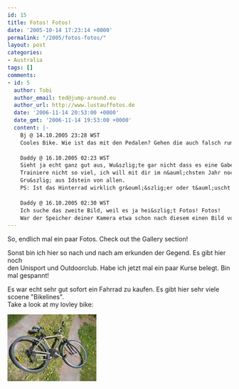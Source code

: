 ```yaml
---
id: 15
title: Fotos! Fotos!
date: '2005-10-14 17:23:14 +0000'
permalink: "/2005/fotos-fotos/"
layout: post
categories:
- Australia
tags: []
comments:
- id: 5
  author: Tobi
  author_email: ted@jump-around.eu
  author_url: http://www.lustauffotos.de
  date: '2006-11-14 20:53:00 +0000'
  date_gmt: '2006-11-14 19:53:00 +0000'
  content: |-
    Bj @ 14.10.2005 23:28 WST
    Cooles Bike. Wie ist das mit den Pedalen? Gehen die auch falsch rum? ;-)

    Daddy @ 16.10.2005 02:23 WST
    Sieht ja echt ganz gut aus, Wu&szlig;te gar nicht dass es eine Gabelfirma gibt, die Pseudo hei&szlig;t...:-)))
    Trainiere nicht so viel, ich will mit dir im n&auml;chsten Jahr noch mithalten k&ouml;nnen.
    Gru&szlig; aus Idstein von allen.
    PS: Ist das Hinterrad wirklich gr&ouml;&szlig;er oder t&auml;uscht die Perspektive?

    Daddy @ 16.10.2005 02:30 WST
    Ich suche das zweite Bild, weil es ja hei&szlig;t Fotos! Fotos!
    War der Speicher deiner Kamera etwa schon nach diesem einen Bild voll??
---
```

So, endlich mal ein paar Fotos. Check out the Gallery section!

Sonst bin ich hier so nach und nach am erkunden der Gegend. Es gibt hier noch  
den Unisport und Outdoorclub. Habe ich jetzt mal ein paar Kurse belegt. Bin mal gespannt!

Es war echt sehr gut sofort ein Fahrrad zu kaufen. Es gibt hier sehr viele scoene "Bikelines".  
Take a look at my lovley bike:

 ![My Bike!](/files/2006/11/bike.jpg)